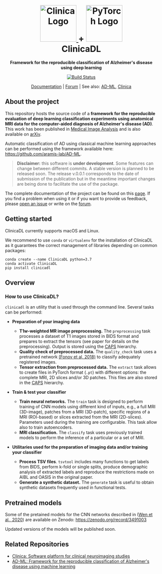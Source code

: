 <h1 align="center">
  <a href="http://www.clinica.run">
    <img src="http://www.clinica.run/assets/images/clinica-icon-257x257.png" alt="Clinica Logo" width="120" height="120">
  </a>
  +
  <a href="https://pytorch.org/">
    <img src="https://pytorch.org/assets/images/pytorch-logo.png" alt="PyTorch Logo" width="120" height="120">
  </a>
  <br/>
  ClinicaDL
</h1>

<p align="center"><strong>Framework for the reproducible classification of Alzheimer's disease using deep learning</strong></p>

<p align="center">
  <a href="https://ci.inria.fr/clinicadl/job/AD-DL/job/master/">
    <img src="https://ci.inria.fr/clinicadl/buildStatus/icon?job=AD-DL%2Fmaster" alt="Build Status">
  </a>
</p>

<p align="center">
  <a href="https://clinicadl.readthedocs.io/">Documentation</a> |
  <a href="https://groups.google.com/forum/#!forum/clinica-user">Forum</a> |
  See also:
  <a href="#related-repositories">AD-ML</a>,
  <a href="#related-repositories">Clinica</a>
</p>


## About the project

This repository hosts the source code of a **framework for the reproducible evaluation of deep learning classification experiments using anatomical MRI
data for the computer-aided diagnosis of Alzheimer's disease (AD)**. This work has been published in [Medical Image Analysis](https://doi.org/10.1016/j.media.2020.101694) and is also available on [arXiv](https://arxiv.org/abs/1904.07773).

Automatic classification of AD using classical machine learning approaches can
be performed using the framework available here:
<https://github.com/aramis-lab/AD-ML>.

> **Disclaimer:** this software is **under development**. Some features can
change between different commits. A stable version is planned to be released
soon. The release v.0.0.1 corresponds to the date of submission of the
publication but in the meantime important changes are being done to facilitate
the use of the package.

The complete documentation of the project can be found on 
this [page](https://clinicadl.readthedocs.io/). 
If you find a problem when using it or if you want to provide us feedback, please
[open an issue](https://github.com/aramis-lab/ad-dl/issues) or write on the 
[forum](https://groups.google.com/forum/#!forum/clinica-user).

## Getting started
ClinicaDL currently supports macOS and Linux.

We recommend to use `conda` or `virtualenv` for the installation of ClinicaDL as it guarantees 
the correct management of libraries depending on common packages:

```{.sourceCode .bash}
conda create --name ClinicaDL python=3.7
conda activate ClinicaDL
pip install clinicadl
```


## Overview

### How to use ClinicaDL?

`clinicadl` is an utility that is used through the command line. Several tasks can be performed:

- **Preparation of your imaging data**
    * **T1w-weighted MR image preprocessing.** The `preprocessing` task processes a dataset of T1
      images stored in BIDS format and prepares to extract the tensors (see paper
  for details on the preprocessing). Output is stored using the
  [CAPS](http://www.clinica.run/doc/CAPS/Introduction/) hierarchy.
    * **Quality check of preprocessed data.** The `quality_check` task uses 
      a pretrained network [(Fonov et al, 2018)](https://www.biorxiv.org/content/10.1101/303487v1) 
      to classify adequately registered images.
    * **Tensor extraction from preprocessed data.** The `extract` task allows to create files in
      PyTorch format (`.pt`) with different options: the complete MRI, 2D slices
      and/or 3D patches. This files are also stored in the [CAPS](http://www.clinica.run/doc/CAPS/Introduction/) hierarchy.

- **Train & test your classifier**
    * **Train neural networks.** The `train` task is designed to perform training
      of CNN models using different kind of inputs, e.g., a full MRI (3D-image),
      patches from a MRI (3D-patch), specific regions of a MRI (ROI-based) or
      slices extracted from the MRI (2D-slices). Parameters used during the
      training are configurable. This task allow also to train autoencoders.
    * **MRI classification.** The `classify` task uses previously trained models
      to perform the inference of a particular or a set of MRI.


- **Utilitaries used for the preparation of imaging data and/or training your classifier**
    * **Process TSV files**. `tsvtool` includes many functions to get labels from
      BIDS, perform k-fold or single splits, produce demographic analysis of
      extracted labels and reproduce the restrictions made on AIBL and OASIS in the
      original paper.
    * **Generate a synthetic dataset.** The `generate` task is useful to obtain
      synthetic datasets frequently used in functional tests.

## Pretrained models

Some of the pretained models for the CNN networks described in 
([Wen et al., 2020](https://doi.org/10.1016/j.media.2020.101694)) 
are available on Zenodo:
<https://zenodo.org/record/3491003>

Updated versions of the models will be published soon.

## Related Repositories

- [Clinica: Software platform for clinical neuroimaging studies](https://github.com/aramis-lab/clinica)
- [AD-ML: Framework for the reproducible classification of Alzheimer's disease using machine learning](https://github.com/aramis-lab/AD-ML)
